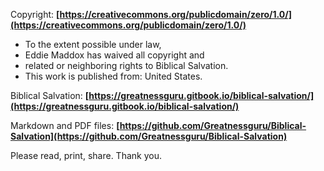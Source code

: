 Copyright:
**[https://creativecommons.org/publicdomain/zero/1.0/](https://creativecommons.org/publicdomain/zero/1.0/)**
- To the extent possible under law,
- Eddie Maddox has waived all copyright and
- related or neighboring rights to Biblical Salvation.
- This work is published from: United States.

Biblical Salvation:
**[https://greatnessguru.gitbook.io/biblical-salvation/](https://greatnessguru.gitbook.io/biblical-salvation/)**

Markdown and PDF files:
**[https://github.com/Greatnessguru/Biblical-Salvation](https://github.com/Greatnessguru/Biblical-Salvation)**

Please read, print, share. Thank you.
